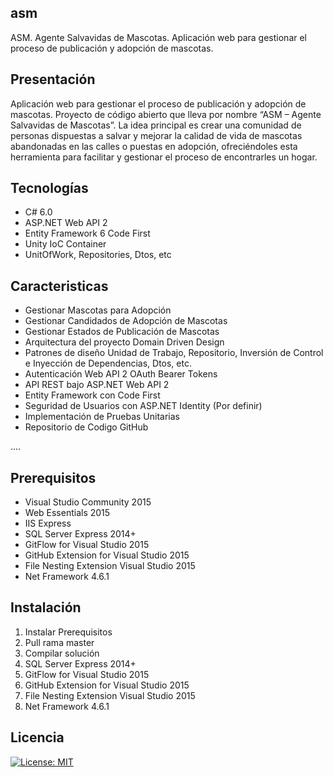 ## asm
ASM. Agente Salvavidas de Mascotas. Aplicación web para gestionar el proceso de publicación y adopción de mascotas.

## Presentación
Aplicación web para gestionar el proceso de publicación y adopción de mascotas. Proyecto de código abierto que lleva por nombre “ASM – Agente Salvavidas de Mascotas”. La idea principal es crear una comunidad de personas dispuestas a salvar y mejorar la calidad de vida de mascotas abandonadas en las calles o puestas en adopción, ofreciéndoles esta herramienta para facilitar y gestionar el proceso de encontrarles un hogar.

## Tecnologías

- C# 6.0
- ASP.NET Web API 2
- Entity Framework 6 Code First
- Unity IoC Container
- UnitOfWork, Repositories, Dtos, etc


## Caracteristicas
- Gestionar Mascotas para Adopción
- Gestionar Candidados de Adopción de Mascotas
- Gestionar Estados de Publicación de Mascotas
- Arquitectura del proyecto Domain Driven Design
- Patrones de diseño Unidad de Trabajo, Repositorio, Inversión de Control e Inyección de Dependencias, Dtos, etc.
- Autenticación Web API 2 OAuth Bearer Tokens
- API REST bajo ASP.NET Web API 2
- Entity Framework con Code First
- Seguridad de Usuarios con ASP.NET Identity (Por definir)
- Implementación de Pruebas Unitarias
- Repositorio de Codigo GitHub

....

## Prerequisitos
- Visual Studio Community 2015
- Web Essentials 2015
- IIS Express
- SQL Server Express 2014+
- GitFlow for Visual Studio 2015
- GitHub Extension for Visual Studio 2015
- File Nesting Extension Visual Studio 2015
- Net Framework 4.6.1

## Instalación
1. Instalar Prerequisitos
2. Pull rama master
3. Compilar solución
4. SQL Server Express 2014+
5. GitFlow for Visual Studio 2015
6. GitHub Extension for Visual Studio 2015
7. File Nesting Extension Visual Studio 2015
8. Net Framework 4.6.1


## Licencia

[![License: MIT](https://img.shields.io/badge/License-MIT-yellow.svg)](https://opensource.org/licenses/MIT)
